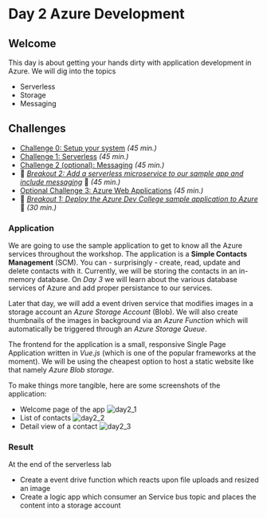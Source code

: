 # Day 2 Azure Development

## Welcome

This day is about getting your hands dirty with application development in Azure. We will dig into the topics

- Serverless
- Storage
- Messaging

## Challenges

- [Challenge 0:  Setup your system](challenges/00-challenge-setupvm.md) *(45 min.)*
- [Challenge 1: Serverless](challenges/03-challenge-serverless.md) *(45 min.)*
- [Challenge 2 (optional): Messaging](challenges/04-challenge-messaging.md) *(45 min.)*
- 💎 *[Breakout 2: Add a serverless microservice to our sample app and include messaging](challenges/05-challenge-bo-2.md)* 💎 *(45 min.)*
- [Optional Challenge 3: Azure Web Applications](challenges/01-challenge-appservice.md) *(45 min.)*
- 💎 *[Breakout 1: Deploy the Azure Dev College sample application to Azure](challenges/02-challenge-bo-1.md)* 💎 *(30 min.)*


### Application

We are going to use the sample application to get to know all the Azure services throughout the workshop. The application is a **Simple Contacts Management** (SCM). You can - surprisingly - create, read, update and delete contacts with it. Currently, we will be storing the contacts in an in-memory database. On *Day 3* we will learn about the various database services of Azure and add proper persistance to our services.

Later that day, we will add a event driven service that modifies images in a storage account an *Azure Storage Account* (Blob). We will also create thumbnails of the images in background via an *Azure Function* which will automatically be triggered through an *Azure Storage Queue*.

The frontend for the application is a small, responsive Single Page Application written in *Vue.js* (which is one of the popular frameworks at the moment). We will be using the cheapest option to host a static website like that namely *Azure Blob storage*.

To make things more tangible, here are some screenshots of the application:

- Welcome page of the app
  ![day2_1](./images/day2_goal1.png "day2_1")
- List of contacts
  ![day2_2](./images/day2_goal2.png "day2_2")
- Detail view of a contact
  ![day2_3](./images/day2_goal3.png "day2_3")

### Result 

At the end of the serverless lab 
 - Create a event drive function which reacts upon file uploads and resized an image 
 - Create a logic app which consumer an Service bus topic and places the content into a storage account 
